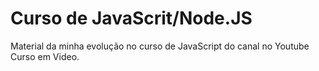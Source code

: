 # Curso de JavaScrit/Node.JS
Material da minha evolução no curso de JavaScript do canal no Youtube Curso em Video.
